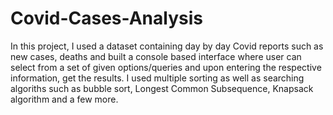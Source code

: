 # Covid-Cases-Analysis
In this project, I used a dataset containing day by day Covid reports such as new cases, deaths and built a console based interface where user can select from a set of given options/queries and upon entering the respective information, get the results. I used multiple sorting as well as searching algoriths such as bubble sort, Longest Common Subsequence, Knapsack algorithm and a few more.
